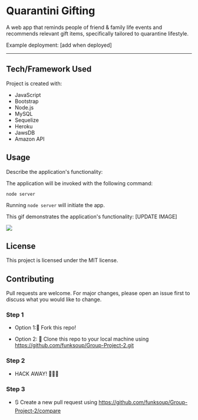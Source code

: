 
# Quarantini Gifting

A web app that reminds people of friend & family life events and recommends relevant gift items, specifically tailored to quarantine lifestyle. 

Example deployment: \[add when deployed\]

------


## Tech/Framework Used

Project is created with:

* JavaScript
* Bootstrap
* Node.js
* MySQL
* Sequelize
* Heroku
* JawsDB
* Amazon API



## Usage

Describe the application's functionality:

The application will be invoked with the following command:
```
node server
```

Running `node server` will initiate the app. 


This gif demonstrates the application's functionality:
\[UPDATE IMAGE\]

<img src="./public/assets/images/noteTaker.gif"> 



## License

This project is licensed under the MIT license.



## Contributing

Pull requests are welcome. For major changes, please open an issue first to discuss what you would like to change.


### Step 1

* Option 1:🍴 Fork this repo!

* Option 2: 👯 Clone this repo to your local machine using https://github.com/funksoup/Group-Project-2.git

### Step 2

* HACK AWAY! 🔨🔨🔨

### Step 3

* 🔃 Create a new pull request using https://github.com/funksoup/Group-Project-2/compare


